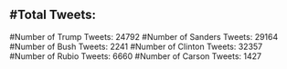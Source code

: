 #Total Tweets:  
---
#Number of Trump Tweets: 24792
#Number of Sanders Tweets: 29164
#Number of Bush Tweets: 2241
#Number of Clinton Tweets: 32357
#Number of Rubio Tweets: 6660
#Number of Carson Tweets: 1427